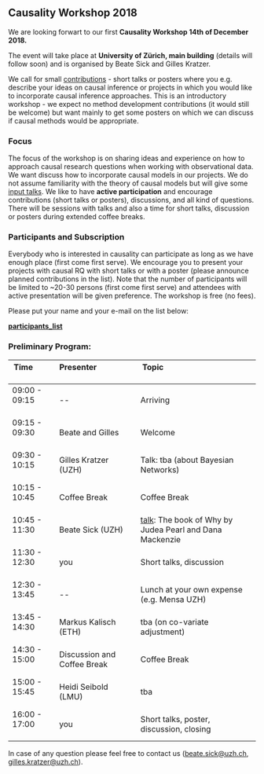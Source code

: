 
## Causality Workshop 2018 

We are looking forwart to our first **Causality Workshop 14th of December 2018.** 

The event will take place at **University of Zürich, main building** (details will follow soon) and is organised by Beate Sick and Gilles Kratzer.

We call for small <a href="https://docs.google.com/spreadsheets/d/152oGwHph-zKIKvuVZOR4Ws36xfrmyrhaU6WT8BvJNNM/edit?usp=sharing">contributions</a> - short talks or posters where you e.g. describe your ideas on causal inference or projects in which you would like to incorporate causal inference approaches. This is an introductory workshop - we expect no method development contributions (it would still be welcome) but want mainly to get some posters on which we can discuss if causal methods would be appropriate.

### Focus

The focus of the workshop is on sharing ideas and experience on how to approach causal research questions when working with observational data. We want discuss how to incorporate causal models in our projects. We do not assume familiarity with the theory of causal models but will give some [input talks](talks.md). We like to have **active participation** and encourage contributions (short talks or posters), discussions, and all kind of questions. There will be sessions with talks and also a time for short talks, discussion or posters during extended coffee breaks. 

### Participants and Subscription
Everybody who is interested in causality can participate as long as we have enough place (first come first serve). We encourage you to present your projects with causal RQ with short talks or with a poster (please announce planned contributions in the list). Note that the number of participants will be limited to ~20-30 persons (first come first serve) and attendees with active presentation will be given preference.  The workshop is free (no fees). 

Please put your  name and your e-mail on the list below:

  <a href="https://docs.google.com/spreadsheets/d/152oGwHph-zKIKvuVZOR4Ws36xfrmyrhaU6WT8BvJNNM/edit?usp=sharing">**participants_list**</a>

### Preliminary Program: 

Time &nbsp; &nbsp; &nbsp; &nbsp; &nbsp; &nbsp; &nbsp; &nbsp; &nbsp; &nbsp; &nbsp; | Presenter &nbsp; &nbsp; &nbsp; &nbsp; &nbsp;&nbsp; &nbsp; &nbsp; &nbsp; &nbsp; &nbsp; &nbsp; &nbsp; &nbsp; &nbsp; &nbsp;&nbsp; &nbsp; &nbsp; &nbsp; &nbsp; &nbsp; | Topic &nbsp; &nbsp; &nbsp; &nbsp; &nbsp; &nbsp; &nbsp; &nbsp; &nbsp; &nbsp; &nbsp;&nbsp; &nbsp; &nbsp; &nbsp; &nbsp; &nbsp; &nbsp; &nbsp; &nbsp; &nbsp; &nbsp;&nbsp; &nbsp; &nbsp; &nbsp; &nbsp; &nbsp; &nbsp; &nbsp; &nbsp; &nbsp; &nbsp; &nbsp; &nbsp; &nbsp; &nbsp; &nbsp; &nbsp; &nbsp; &nbsp; &nbsp; &nbsp; &nbsp; &nbsp; &nbsp;
---|---|---
09:00 - 09:15 <br><br/> | --        | Arriving
09:15 - 09:30 <br><br/> | Beate and Gilles | Welcome 
09:30 - 10:15 <br><br/> | Gilles Kratzer (UZH) | Talk: tba (about Bayesian Networks) 
10:15 - 10:45 <br><br/> | Coffee Break | Coffee Break
10:45 - 11:30 <br><br/> | Beate Sick (UZH) | [talk](talks.md): The book of Why by Judea Pearl and Dana Mackenzie 
11:30 - 12:30 <br><br/> | you | Short talks, discussion
12:30 - 13:45 <br><br/> | -- | Lunch at your own expense (e.g. Mensa UZH)
13:45 - 14:30 <br><br/> | Markus Kalisch (ETH) | tba (on co-variate adjustment)
14:30 - 15:00 <br><br/> | Discussion and Coffee Break | Coffee Break
15:00 - 15:45 <br><br/>  | Heidi Seibold (LMU) | tba
16:00 - 17:00 <br><br/> | you | Short talks, poster, discussion, closing



In case of any question please feel free to contact us (beate.sick@uzh.ch, gilles.kratzer@uzh.ch).
